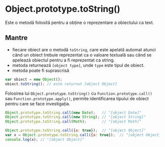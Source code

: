 # Object.prototype.toString()

Este o metodă folosită pentru a obține o reprezentare a obiectului ca text.

## Mantre
- fiecare obiect are o metodă `toString`, care este apelată automat atunci când un obiect trebuie reprezentat ca o valoare textuală sau când se apelează obiectul pentru a fi reprezentat ca string.
- metoda returnează `[object type]`, unde `type` este tipul de obiect.
- metoda poate fi suprascrisă

```javascript
var obiect = new Object();
obiect.toString(); // este returnat [object Object]
```

Folosirea lui `Object.prototype.toString()` cu `Function.prototype.call()` sau `Function.prototype.apply()`, permite identificarea tipului de obiect pentru care se face investigația.

```javascript
Object.prototype.toString.call(new Date);   // "[object Date]"
Object.prototype.toString.call(new String); // "[object String]"
Object.prototype.toString.call(Math);       // "[object Math]"

Object.prototype.toString.call({a: true});  // "[object Object]"
var x = Object.prototype.toString.call({a: true});  // "[object Object]"
console.log(x); // "[object Object]"
```
